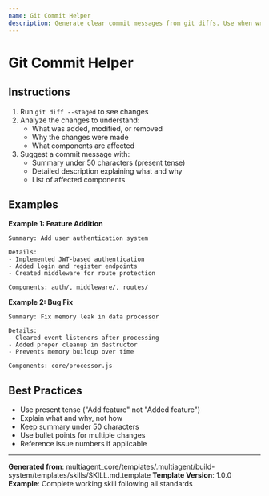 ```yaml
---
name: Git Commit Helper
description: Generate clear commit messages from git diffs. Use when writing commit messages or reviewing staged changes.
---
```


# Git Commit Helper

## Instructions

1. Run `git diff --staged` to see changes
2. Analyze the changes to understand:
   - What was added, modified, or removed
   - Why the changes were made
   - What components are affected
3. Suggest a commit message with:
   - Summary under 50 characters (present tense)
   - Detailed description explaining what and why
   - List of affected components

## Examples

**Example 1: Feature Addition**
```
Summary: Add user authentication system

Details:
- Implemented JWT-based authentication
- Added login and register endpoints
- Created middleware for route protection

Components: auth/, middleware/, routes/
```

**Example 2: Bug Fix**
```
Summary: Fix memory leak in data processor

Details:
- Cleared event listeners after processing
- Added proper cleanup in destructor
- Prevents memory buildup over time

Components: core/processor.js
```

## Best Practices

- Use present tense ("Add feature" not "Added feature")
- Explain what and why, not how
- Keep summary under 50 characters
- Use bullet points for multiple changes
- Reference issue numbers if applicable

---

**Generated from**: multiagent_core/templates/.multiagent/build-system/templates/skills/SKILL.md.template
**Template Version**: 1.0.0
**Example**: Complete working skill following all standards

